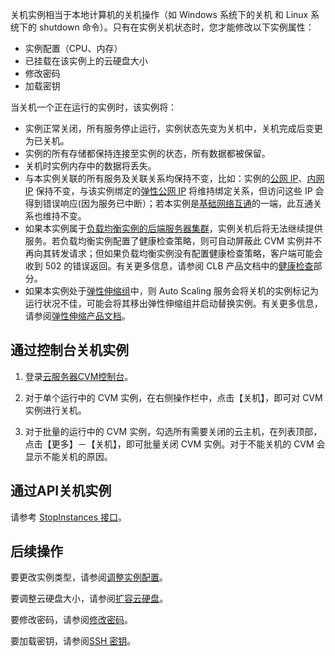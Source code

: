 关机实例相当于本地计算机的关机操作（如 Windows 系统下的关机 和 Linux 系统下的 shutdown 命令）。只有在实例关机状态时，您才能修改以下实例属性：
- 实例配置（CPU、内存）
- 已挂载在该实例上的云硬盘大小
- 修改密码
- 加载密钥

当关机一个正在运行的实例时，该实例将：

- 实例正常关闭，所有服务停止运行，实例状态先变为关机中，关机完成后变更为已关机。
- 实例的所有存储都保持连接至实例的状态，所有数据都被保留。
- 关机时实例内存中的数据将丢失。
- 与本实例关联的所有服务及关联关系均保持不变，比如：实例的[公网 IP](/doc/product/213/5224)、[内网 IP](/doc/product/213/5225) 保持不变，与该实例绑定的[弹性公网 IP](/doc/product/213/5733) 将维持绑定关系，但访问这些 IP 会得到错误响应(因为服务已中断）；若本实例是[基础网络互通](/doc/product/215/5002)的一端，此互通关系也维持不变。
- 如果本实例属于[负载均衡实例的后端服务器集群](/doc/product/214/6095)，实例关机后将无法继续提供服务。若负载均衡实例配置了健康检查策略，则可自动屏蔽此 CVM 实例并不再向其转发请求；但如果负载均衡实例没有配置健康检查策略，客户端可能会收到 502 的错误返回。有关更多信息，请参阅 CLB 产品文档中的[健康检查](/doc/product/214/6097)部分。
- 如果本实例处于[弹性伸缩组](/doc/product/377/6099)中，则 Auto Scaling 服务会将关机的实例标记为运行状况不佳，可能会将其移出弹性伸缩组并启动替换实例。有关更多信息，请参阅[弹性伸缩产品文档](https://www.qcloud.com/doc/product/377)。

## 通过控制台关机实例
1. 登录[云服务器CVM控制台]( https://console.qcloud.com/cvm/)。

2. 对于单个运行中的 CVM 实例，在右侧操作栏中，点击【关机】，即可对 CVM 实例进行关机。

3. 对于批量的运行中的 CVM 实例，勾选所有需要关闭的云主机，在列表顶部，点击【更多】－【关机】，即可批量关闭 CVM 实例。对于不能关机的 CVM 会显示不能关机的原因。

## 通过API关机实例
请参考 [StopInstances 接口](https://www.qcloud.com/doc/api/229/1250)。

## 后续操作

要更改实例类型，请参阅[调整实例配置](/doc/product/213/5730)。

要调整云硬盘大小，请参阅[扩容云硬盘](/doc/product/362/5747)。

要修改密码，请参阅[修改密码](/doc/product/213/6093)。

要加载密钥，请参阅[SSH 密钥](/doc/product/213/6092)。
